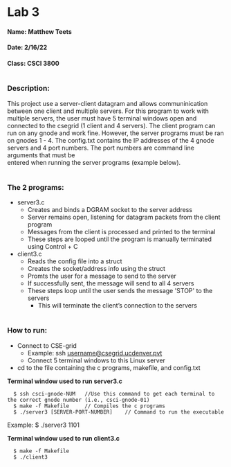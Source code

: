 # Lab 3
#### Name: Matthew Teets
#### Date: 2/16/22
#### Class: CSCI 3800

#

### **Description:**
This project use a server-client datagram and allows communinication between one client and multiple servers.
For this program to work with multiple servers, the user must have 5 terminal windows open and connected to the csegrid (1 client and 4 servers).
The client program can run on any gnode and work fine. However, the server programs must be ran on gnodes 1 - 4. 
The config.txt contains the IP addresses of the 4 gnode servers and 4 port numbers. The port numbers are command line arguments that must be      
entered when running the server programs (example below).

#

### **The 2 programs:**
- server3.c
  - Creates and binds a DGRAM socket to the server address
  - Server remains open, listening for datagram packets from the client program
  - Messages from the client is processed and printed to the terminal
  - These steps are looped until the program is manually terminated using Control + C
- client3.c
  - Reads the config file into a struct
  - Creates the socket/address info using the struct
  - Promts the user for a message to send to the server
  - If successfully sent, the message will send to all 4 servers
  - These steps loop until the user sends the message 'STOP' to the servers
    - This will terminate the client’s connection to the servers
    
#

### **How to run:**
- Connect to CSE-grid
  - Example: ssh username@csegrid.ucdenver.pvt
  - Connect 5 terminal windows to this Linux server
- cd to the file containing the c programs, makefile, and config.txt

**Terminal window used to run server3.c**
```
  $ ssh csci-gnode-NUM   //Use this command to get each terminal to the correct gnode number (i.e., csci-gnode-01)
  $ make -f Makefile     // Compiles the c programs
  $ ./server3 [SERVER-PORT-NUMBER]    // Command to run the executable
```
Example: $ ./server3 1101

**Terminal window used to run client3.c**
```
  $ make -f Makefile
  $ ./client3
```
  
  
  
  
